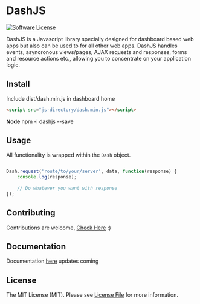 # DashJS

[![Software License](https://img.shields.io/badge/license-MIT-brightgreen.svg?style=flat-square)](LICENSE.md)


DashJS is a Javascript library specially designed for dashboard based web apps but also can be used to for all other web apps. DashJS handles events, asyncronous views/pages, AJAX requests and responses, forms and resource actions etc., allowing you to concentrate on your application logic.

## Install

Include dist/dash.min.js in dashboard home

```html
<script src="js-directory/dash.min.js"></script>
```

**Node**
npm -i dashjs --save  

## Usage
All functionality is wrapped within the `Dash` object.

```js

Dash.request('route/to/your/server', data, function(response) {
	console.log(response);
	
	// Do whatever you want with response
});
```
## Contributing

Contributions are welcome, [Check Here](https://github.com/krecent/dashjs/graphs/contributors) :)

## Documentation

Documentation [here](https://github.com/krecent/dashjs/wiki/Documentation) updates coming

## License

The MIT License (MIT). Please see [License File](LICENSE.md) for more information.
